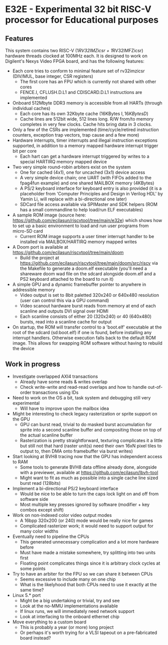 # E32E - Experimental 32 bit RISC-V processor for Educational purposes

## Features
This system contains two RISC-V (1*RV32IMZicsr + 1*RV32IMFZicsr) hardware threads clocked at 100MHz each.
It is designed to work on Digilent's Nexys Video FPGA board, and has the following features:

- Each core tries to conform to minimal feature set of rv32imzicsr (DIV/MUL, base integer, CSR registers)
  - The first core has an FPU which is currently not shared with other cores
  - FENCE.I, CFLUSH.D.L1 and CDISCARD.D.L1 instructions are implemented
- Onboard 512Mbyte DDR3 memory is accessible from all HARTs (through individual caches)
  - Each core has its own 32Kbyte cache (16KBytes I$, 16KBytes D$)
  - Cache lines are 512bit wide, 512 lines long. R/W from/to memory completes in very few clocks. Cache hits bring data in 3 clocks.
- Only a few of the CSRs are implemented (time/cycle/retired instruction counters, exception trap vectors, trap cause and a few more)
- Hardware interrupts, timer interrupts and illegal instruction exceptions supported, in addition to a memory mapped hardware interrupt trigger bit per core
  - Each hart can get a hardware interrupt triggered by writes to a special HARTIRQ memory mapped device
- Two very simple round-robin arbiters exist on the system
  - One for cached (4x1), one for uncached (3x1) device access
  - A very simple device chain; one UART (with FIFOs added to the fpag4fun example) and one shared MAILBOX memory (4KBytes)
  - A PS/2 keyboard interface for keyboard entry is also provided (it is a placeholder from 'Computer Principles and Design in Verilog HDL' by Yamin Li, will replace with a bi-directional one later)
  - SDCard file access available via SPIMaster and SDK helpers (ROM has a small commandline to help load/run ELF executables)
- A sample ROM image (source here: https://github.com/ecilasun/riscvtool/tree/main/e32e) which shows how to set up a basic environment to load and run user programs from micro-SD card
  - Current ROM image supports a user timer interrupt handler to be installed via MAILBOX/HARTIRQ memory mapped writes
- A Doom port is available at https://github.com/ecilasun/riscvtool/tree/main/doom
  - Build the project at https://github.com/ecilasun/riscvtool/tree/main/doom/src/riscv via the Makefile to generate a doom.elf executable (you'll need a shareware doom wad file on the sdcard alongside doom.elf and a PS2 keyboard attached to the board to run it)
- A simple GPU and a dynamic framebuffer pointer to anywhere in addressible memory
  - Video output is set to 8bit paletted 320x240 or 640x480 resolution (user can control this via a GPU command)
  - Video scanout hardware burst reads from memory at end of each scanline and outputs DVI signal over HDMI
  - Each scanline consists of either 20 (320x240) or 40 (640x480) bursts, read into a scanline cache for output
- On startup, the ROM will transfer control to a 'boot.elf' executable at the root of the sdcard (sd:boot.elf) if one is found, before installing any interrupt handlers. Otherwise execution falls back to the default ROM image. This allows for swapping ROM software without having to rebuild the device

## Work in progress
- Investigate overlapped AXI4 transactions
  - Already have some reads & writes overlap
  - Check write-write and read-read overlaps and how to handle out-of-order transactions using IDs
- Need to work on the OS a bit, task system and debugging still very experimental
  - Will have to improve upon the mailbox idea
- Might be interesting to check legacy rasterization or sprite support on the GPU
  - GPU can burst read, trivial to do masked burst accumulation for sprite into a second scanline buffer and compositing those on top of the actual scanline buffer
  - Rasterization is pretty straightforward, texturing complicates it a little but still not that hard (raster unit(s) need their own 16xN pixel tiles to output to, then DMA onto framebuffer via burst writes)
- Start looking at BVH8 tracing now that the GPU has independent access to RAM
  - Some tools to generate BVH8 data offline already done, alongside with a previewer, available at https://github.com/ecilasun/lbvh-tool
  - Might want to fit as much as possible into a single cache line sized burst read (128bits)
- Implement a bi-directional PS/2 keyboard interface
  - Would be nice to be able to turn the caps lock light on and off from software side
  - Most multiple key presses ignored by software (modifier + key combos except shift)
- Work on non-indexed color video output modes
  - A 16bpp 320x200 (or 240) mode would be really nice for games
  - Complicated rasterizer work; it would need to support output for many color widths
- Eventually need to pipeline the CPUs
  - This generated unnecessary complication and a lot more hardware before
  - Must have made a mistake somewhere, try splitting into two units first
  - Floating point complicates things since it is arbitrary clock cycles at some points
- Try to have an arbiter for the FPU so we can share it between CPUs
  - Seems excessive to include many on one chip
  - What is the likelyhood that both CPUs need to use it exactly at the same time?
- Linux 5.* port
  - Might be a big undertaking or trivial, try and see
  - Look at the no-MMU implementations available
  - If linux runs, we will immediately need network support
  - Look at interfacing to the onboard ethernet chip
- Move everything to a custom board
  - This is probably a year (or more) long project
  - Or perhaps it's worth trying for a VLSI tapeout on a pre-fabricated board instead?

